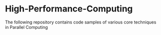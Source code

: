 # High-Performance-Computing
The following repository contains code samples of various core techniques in Parallel Computing
